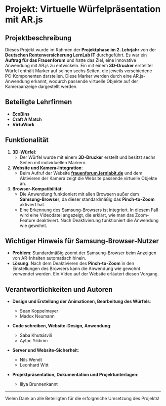 # Projekt: Virtuelle Würfelpräsentation mit AR.js

## Projektbeschreibung
Dieses Projekt wurde im Rahmen der **Projektphase im 2. Lehrjahr** von der **Deutschen Rentenversicherung LernLab IT** durchgeführt. Es war ein **Auftrag für das Frauenforum** und hatte das Ziel, eine innovative Anwendung mit AR.js zu entwickeln. Ein mit einem **3D-Drucker** erstellter Würfel enthält Marker auf seinen sechs Seiten, die jeweils verschiedene PC-Komponenten darstellen. Diese Marker werden durch eine AR.js-Anwendung erkannt, wodurch passende virtuelle Objekte auf der Kameraanzeige dargestellt werden.

## Beteiligte Lehrfirmen
- **EcoBins**
- **Craft A Match**
- **VirtuWork**

## Funktionalität
1. **3D-Würfel**: 
   - Der Würfel wurde mit einem **3D-Drucker** erstellt und besitzt sechs Seiten mit individuellen Markern.
2. **Website und Kamera-Integration**:
   - Beim Aufruf der Website **[frauenforum.lernlabit.de](https://frauenforum.lernlabit.de/)** und dem Aktivieren der Kamera zeigt die Website passende virtuelle Objekte an.
3. **Browser-Kompatibilität**:
   - Die Anwendung funktioniert mit allen Browsern außer dem **Samsung-Browser**, da dieser standardmäßig das **Pinch-to-Zoom** aktiviert hat.
   - Eine Erkennung des Samsung-Browsers ist integriert. In diesem Fall wird eine Videodatei angezeigt, die erklärt, wie man das Zoom-Feature deaktiviert. Nach Deaktivierung funktioniert die Anwendung wie gewohnt.

## Wichtiger Hinweis für Samsung-Browser-Nutzer
- **Problem**: Standardmäßig zoomt der Samsung-Browser beim Anzeigen von AR-Inhalten automatisch hinein.
- **Lösung**: Nach dem Deaktivieren des **Pinch-to-Zoom** in den Einstellungen des Browsers kann die Anwendung wie gewohnt verwendet werden. Ein Video auf der Website erläutert diesen Vorgang.

## Verantwortlichkeiten und Autoren
- **Design und Erstellung der Animationen, Bearbeitung des Würfels**:  
  - Sean Koppelmeyer  
  - Madox Neumann  

- **Code schreiben, Website-Design, Anwendung**:  
  - Saba Khutsisvili  
  - Aytac Yildirim  

- **Server und Website-Sicherheit**:  
  - Nils Wendt  
  - Leonhard Witt  

- **Projektpräsentation, Dokumentation und Projektunterlagen**:  
  - Illya Brunnenkannt  

---

Vielen Dank an alle Beteiligten für die erfolgreiche Umsetzung des Projekts!
